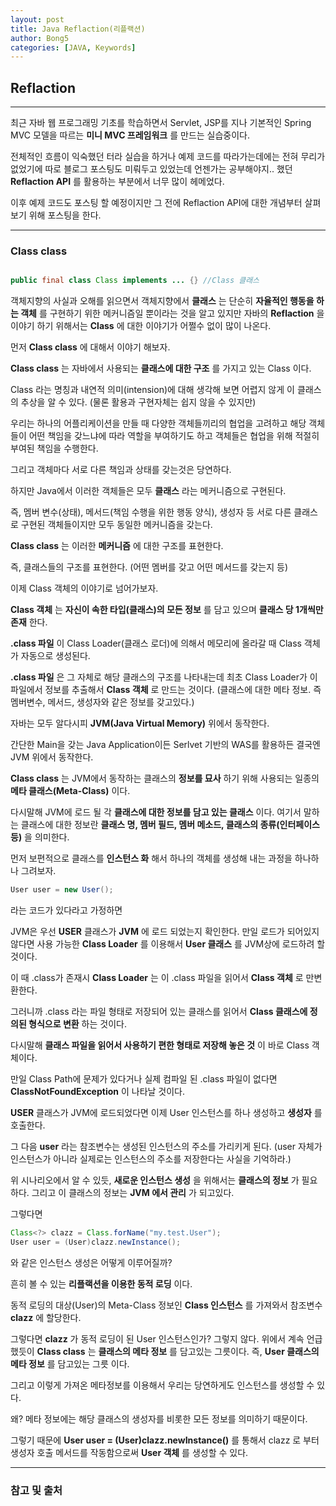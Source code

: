 ```yaml
---
layout: post
title: Java Reflaction(리플랙션)
author: Bong5
categories: [JAVA, Keywords]
---
```


## Reflaction

---

최근 자바 웹 프로그래밍 기초를 학습하면서 Servlet, JSP를 지나 기본적인 Spring MVC 모델을 따르는 __미니 MVC 프레임워크__ 를 만드는 실습중이다.

전체적인 흐름이 익숙했던 터라 실습을 하거나 예제 코드를 따라가는데에는 전혀 무리가 없었기에 따로 블로그 포스팅도 미뤄두고 있었는데 언젠가는 공부해야지.. 했던 __Reflaction API__ 를 활용하는 부분에서 너무 많이 헤메었다.

이후 예제 코드도 포스팅 할 예정이지만 그 전에 Reflaction API에 대한 개념부터 살펴보기 위해 포스팅을 한다.

---


### Class class

```Java

public final class Class implements ... {} //Class 클래스

```

객체지향의 사실과 오해를 읽으면서 객체지향에서 __클래스__ 는 단순히 __자율적인 행동을 하는 객체__ 를 구현하기 위한 메커니즘일 뿐이라는 것을 알고 있지만 자바의 __Reflaction__ 을 이야기 하기 위해서는 __Class__ 에 대한 이야기가 어쩔수 없이 많이 나온다.

먼저 __Class class__ 에 대해서 이야기 해보자.

__Class class__ 는 자바에서 사용되는 __클래스에 대한 구조__ 를 가지고 있는 Class 이다.

Class 라는 명칭과 내연적 의미(intension)에 대해 생각해 보면 어렵지 않게 이 클래스의 추상을 알 수 있다. (물론 활용과 구현자체는 쉽지 않을 수 있지만)

우리는 하나의 어플리케이션을 만들 때 다양한 객체들끼리의 협업을 고려하고 해당 객체들이 어떤 책임을 갖느냐에 따라 역할을 부여하기도 하고 객체들은 협업을 위해 적절히 부여된 책임을 수행한다.

그리고 객체마다 서로 다른 책임과 상태를 갖는것은 당연하다.

하지만 Java에서 이러한 객체들은 모두 __클래스__ 라는 메커니즘으로 구현된다.

즉, 멤버 변수(상태), 메서드(책임 수행을 위한 행동 양식), 생성자 등 서로 다른 클래스로 구현된 객체들이지만 모두 동일한 메커니즘을 갖는다.

__Class class__ 는 이러한 __메커니즘__ 에 대한 구조를 표현한다.

즉, 클래스들의 구조를 표현한다. (어떤 멤버를 갖고 어떤 메서드를 갖는지 등)

이제 Class 객체의 이야기로 넘어가보자.

__Class 객체__ 는 __자신이 속한 타입(클래스)의 모든 정보__ 를 담고 있으며 __클래스 당 1개씩만 존재__ 한다.

__.class 파일__ 이 Class Loader(클래스 로더)에 의해서 메모리에 올라갈 때 Class 객체가 자동으로 생성된다.

__.class 파일__ 은 그 자체로 해당 클래스의 구조를 나타내는데 최초 Class Loader가 이 파일에서 정보를 추출해서 __Class 객체__ 로 만드는 것이다. (클래스에 대한 메타 정보. 즉 멤버변수, 메서드, 생성자와 같은 정보를 갖고있다.)

자바는 모두 알다시피 __JVM(Java Virtual Memory)__ 위에서 동작한다.

간단한 Main을 갖는 Java Application이든 Serlvet 기반의 WAS를 활용하든 결국엔 JVM 위에서 동작한다.

__Class class__ 는 JVM에서 동작하는 클래스의 __정보를 묘사__ 하기 위해 사용되는 일종의 __메타 클래스(Meta-Class)__ 이다.

다시말해 JVM에 로드 될 각 __클래스에 대한 정보를 담고 있는 클래스__ 이다.
여기서 말하는 클래스에 대한 정보란 __클래스 명, 멤버 필드, 멤버 메소드, 클래스의 종류(인터페이스 등)__ 을 의미한다.

먼저 보편적으로 클래스를 __인스턴스 화__ 해서 하나의 객체를 생성해 내는 과정을 하나하나 그려보자.

```Java
User user = new User();
```

라는 코드가 있다라고 가정하면

JVM은 우선 __USER__ 클래스가 __JVM__ 에 로드 되었는지 확인한다.
만일 로드가 되어있지 않다면 사용 가능한 __Class Loader__ 를 이용해서 __User 클래스__ 를 JVM상에 로드하려 할 것이다.

이 때 .class가 존재시 __Class Loader__ 는 이 .class 파일을 읽어서 __Class 객체__ 로 만변환한다.

그러니까 .class 라는 파일 형태로 저장되어 있는 클래스를 읽어서 __Class 클래스에 정의된 형식으로 변환__ 하는 것이다.

다시말해 __클래스 파일을 읽어서 사용하기 편한 형태로 저장해 놓은 것__ 이 바로 Class 객체이다.

만일 Class Path에 문제가 있다거나 실제 컴파일 된 .class 파일이 없다면 __ClassNotFoundException__ 이 나타날 것이다.

__USER__ 클래스가 JVM에 로드되었다면 이제 User 인스턴스를 하나 생성하고 __생성자__ 를 호출한다.

그 다음 __user__ 라는 참조변수는 생성된 인스턴스의 주소를 가리키게 된다. (user 자체가 인스턴스가 아니라 실제로는 인스턴스의 주소를 저장한다는 사실을 기억하라.)

위 시나리오에서 알 수 있듯, __새로운 인스턴스 생성__ 을 위해서는 __클래스의 정보__ 가 필요하다. 그리고 이 클래스의 정보는 __JVM 에서 관리__ 가 되고있다.

그렇다면  

```Java
Class<?> clazz = Class.forName("my.test.User");
User user = (User)clazz.newInstance();
```

와 같은 인스턴스 생성은 어떻게 이루어질까?

흔히 볼 수 있는 __리플랙션을 이용한 동적 로딩__ 이다.

동적 로딩의 대상(User)의 Meta-Class 정보인 __Class 인스턴스__ 를 가져와서 참조변수 __clazz__ 에 할당한다.

그렇다면 __clazz__ 가 동적 로딩이 된 User 인스턴스인가? 그렇지 않다. 위에서 계속 언급했듯이 __Class class__ 는 __클래스의 메타 정보__ 를 담고있는 그릇이다. 즉, __User 클래스의 메타 정보__ 를 담고있는 그릇 이다.

그리고 이렇게 가져온 메타정보를 이용해서 우리는 당연하게도 인스턴스를 생성할 수 있다.

왜? 메타 정보에는 해당 클래스의 생성자를 비롯한 모든 정보를 의미하기 때문이다.

그렇기 때문에 __User user = (User)clazz.newInstance()__ 를 통해서 clazz 로 부터 생성자 호출 메서드를 작동함으로써 __User 객체__ 를 생성할 수 있다.



---

### 참고 및 출처

